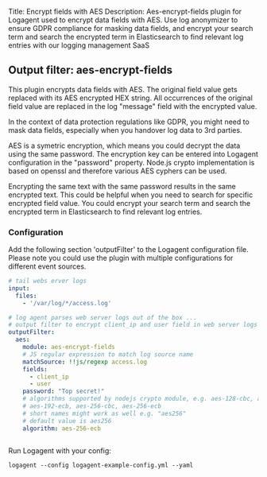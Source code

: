 Title: Encrypt fields with AES 
Description: Aes-encrypt-fields plugin for Logagent used to encrypt data fields with AES. Use log anonymizer to ensure GDPR compliance for masking data fields, and encrypt your search term and search the encrypted term in Elasticsearch to find relevant log entries with our logging management SaaS

## Output filter: aes-encrypt-fields 

This plugin encrypts data fields with AES. The original field value gets replaced with its AES encrypted HEX string. All occurrences of the original field value are replaced in the log "message" field with the encrypted value. 


In the context of data protection regulations like GDPR, you might need to mask data fields, especially when you handover log data to 3rd parties. 

AES is a symetric encryption, which means you could decrypt the data using the same password. The encryption key can be entered into Logagent configuration in the "password" property. Node.js crypto implementation is based on openssl and therefore various AES cyphers can be used. 

Encrypting the same text with the same password results in the same encrypted text. This could be helpful when you need to search for specific encrypted field value. You could encrypt your search term and search the encrypted term in Elasticsearch to find relevant log entries. 

  

### Configuration 

Add the following section 'outputFilter' to the Logagent configuration file. Please note you could use the plugin with multiple configurations for different event sources. 

```yaml
# tail webs erver logs
input: 
  files:
    - '/var/log/*/access.log'

# log agent parses web server logs out of the box ...
# output filter to encrypt client_ip and user field in web server logs
outputFilter:
  aes:
    module: aes-encrypt-fields
    # JS regular expression to match log source name
    matchSource: !!js/regexp access.log
    fields:
      - client_ip
      - user
    password: "Top secret!"
    # algorithms supported by nodejs crypto module, e.g. aes-128-cbc, aes-128-ecb, aes-192-cbc,
    # aes-192-ecb, aes-256-cbc, aes-256-ecb
    # short names might work as well e.g. "aes256"
    # default value is aes256
    algorithm: aes-256-ecb
  
```

Run Logagent with your config: 

```
logagent --config logagent-example-config.yml --yaml
```

